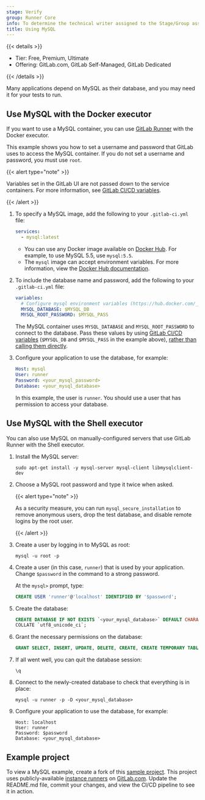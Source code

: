 ```yaml
---
stage: Verify
group: Runner Core
info: To determine the technical writer assigned to the Stage/Group associated with this page, see https://handbook.gitlab.com/handbook/product/ux/technical-writing/#assignments
title: Using MySQL
---
```


{{< details >}}

- Tier: Free, Premium, Ultimate
- Offering: GitLab.com, GitLab Self-Managed, GitLab Dedicated

{{< /details >}}

Many applications depend on MySQL as their database, and you may
need it for your tests to run.

## Use MySQL with the Docker executor

If you want to use a MySQL container, you can use [GitLab Runner](../runners/_index.md) with the Docker executor.

This example shows you how to set a username and password that GitLab uses to access the MySQL container. If you do not set a username and password, you must use `root`.

{{< alert type="note" >}}

Variables set in the GitLab UI are not passed down to the service containers.
For more information, see [GitLab CI/CD variables](../variables/_index.md).

{{< /alert >}}

1. To specify a MySQL image, add the following to your `.gitlab-ci.yml` file:

   ```yaml
   services:
     - mysql:latest
   ```

   - You can use any Docker image available on [Docker Hub](https://hub.docker.com/_/mysql/).
     For example, to use MySQL 5.5, use `mysql:5.5`.
   - The `mysql` image can accept environment variables. For more information, view
     the [Docker Hub documentation](https://hub.docker.com/_/mysql/).

1. To include the database name and password, add the following to your `.gitlab-ci.yml` file:

   ```yaml
   variables:
     # Configure mysql environment variables (https://hub.docker.com/_/mysql/)
     MYSQL_DATABASE: $MYSQL_DB
     MYSQL_ROOT_PASSWORD: $MYSQL_PASS
   ```

   The MySQL container uses `MYSQL_DATABASE` and `MYSQL_ROOT_PASSWORD` to connect to the database.
   Pass these values by using [GitLab CI/CD variables](../variables/_index.md) (`$MYSQL_DB` and `$MYSQL_PASS` in the example above),
   [rather than calling them directly](https://gitlab.com/gitlab-org/gitlab/-/issues/30178).

1. Configure your application to use the database, for example:

   ```yaml
   Host: mysql
   User: runner
   Password: <your_mysql_password>
   Database: <your_mysql_database>
   ```

   In this example, the user is `runner`. You should use a user that has permission to
   access your database.

## Use MySQL with the Shell executor

You can also use MySQL on manually-configured servers that use
GitLab Runner with the Shell executor.

1. Install the MySQL server:

   ```shell
   sudo apt-get install -y mysql-server mysql-client libmysqlclient-dev
   ```

1. Choose a MySQL root password and type it twice when asked.

   {{< alert type="note" >}}

   As a security measure, you can run `mysql_secure_installation` to
   remove anonymous users, drop the test database, and disable remote logins by
   the root user.

   {{< /alert >}}

1. Create a user by logging in to MySQL as root:

   ```shell
   mysql -u root -p
   ```

1. Create a user (in this case, `runner`) that is used by your
   application. Change `$password` in the command to a strong password.

   At the `mysql>` prompt, type:

   ```sql
   CREATE USER 'runner'@'localhost' IDENTIFIED BY '$password';
   ```

1. Create the database:

   ```sql
   CREATE DATABASE IF NOT EXISTS `<your_mysql_database>` DEFAULT CHARACTER SET `utf8` \
   COLLATE `utf8_unicode_ci`;
   ```

1. Grant the necessary permissions on the database:

   ```sql
   GRANT SELECT, INSERT, UPDATE, DELETE, CREATE, CREATE TEMPORARY TABLES, DROP, INDEX, ALTER, LOCK TABLES ON `<your_mysql_database>`.* TO 'runner'@'localhost';
   ```

1. If all went well, you can quit the database session:

   ```shell
   \q
   ```

1. Connect to the newly-created database to check that everything is
   in place:

   ```shell
   mysql -u runner -p -D <your_mysql_database>
   ```

1. Configure your application to use the database, for example:

   ```shell
   Host: localhost
   User: runner
   Password: $password
   Database: <your_mysql_database>
   ```

## Example project

To view a MySQL example, create a fork of this [sample project](https://gitlab.com/gitlab-examples/mysql).
This project uses publicly-available [instance runners](../runners/_index.md) on [GitLab.com](https://gitlab.com).
Update the README.md file, commit your changes, and view the CI/CD pipeline to see it in action.
